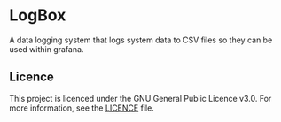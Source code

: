 # LogBox

A data logging system that logs system data to CSV files so they can be used within grafana.

## Licence

This project is licenced under the GNU General Public Licence v3.0. For more information, see the [LICENCE](LICENCE) file.